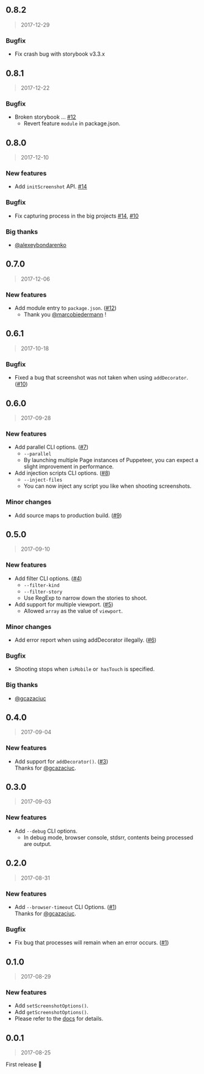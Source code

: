 [api]: https://github.com/tsuyoshiwada/storybook-chrome-screenshot/tree/develop#api
[#1]: https://github.com/tsuyoshiwada/storybook-chrome-screenshot/issues/1
[#3]: https://github.com/tsuyoshiwada/storybook-chrome-screenshot/issues/3
[#4]: https://github.com/tsuyoshiwada/storybook-chrome-screenshot/issues/4
[#5]: https://github.com/tsuyoshiwada/storybook-chrome-screenshot/issues/5
[#6]: https://github.com/tsuyoshiwada/storybook-chrome-screenshot/issues/6
[#7]: https://github.com/tsuyoshiwada/storybook-chrome-screenshot/issues/7
[#8]: https://github.com/tsuyoshiwada/storybook-chrome-screenshot/issues/8
[#9]: https://github.com/tsuyoshiwada/storybook-chrome-screenshot/issues/9
[#10]: https://github.com/tsuyoshiwada/storybook-chrome-screenshot/issues/10
[#12]: https://github.com/tsuyoshiwada/storybook-chrome-screenshot/issues/12
[#14]: https://github.com/tsuyoshiwada/storybook-chrome-screenshot/issues/14


## 0.8.2

> 2017-12-29

### Bugfix

* Fix crash bug with storybook v3.3.x


## 0.8.1

> 2017-12-22

### Bugfix

* Broken storybook ... [#12][#12]
    - Revert feature `module` in package.json.


## 0.8.0

> 2017-12-10

### New features

* Add `initScreenshot` API. [#14][#14]

### Bugfix

* Fix capturing process in the big projects [#14][#14], [#10][#10]

### Big thanks

* [@alexeybondarenko](https://github.com/alexeybondarenko)


## 0.7.0

> 2017-12-06

### New features

* Add module entry to `package.json`. ([#12][#12]) 
    - Thank you [@marcobiedermann](https://github.com/marcobiedermann) !


## 0.6.1

> 2017-10-18

### Bugfix

* Fixed a bug that screenshot was not taken when using `addDecorator`. ([#10][#10])


## 0.6.0

> 2017-09-28

### New features

* Add parallel CLI options. ([#7][#7])
    - `--parallel`
    - By launching multiple Page instances of Puppeteer, you can expect a slight improvement in performance.
* Add injection scripts CLI options. ([#8][#8])
    - `--inject-files`
    - You can now inject any script you like when shooting screenshots.

### Minor changes

* Add source maps to production build. ([#9][#9])


## 0.5.0

> 2017-09-10

### New features

* Add filter CLI options. ([#4][#4])
    - `--filter-kind`
    - `--filter-story`
    - Use RegExp to narrow down the stories to shoot.
* Add support for multiple viewport. ([#5][#5])
    - Allowed `array` as the value of `viewport`.

### Minor changes

* Add error report when using addDecorator illegally. ([#6][#6])

### Bugfix

* Shooting stops when `isMobile` or` hasTouch` is specified.

### Big thanks

* [@gcazaciuc](https://github.com/gcazaciuc)


## 0.4.0

> 2017-09-04

### New features

* Add support for `addDecorator()`. ([#3][#3])  
  Thanks for [@gcazaciuc](https://github.com/gcazaciuc).


## 0.3.0

> 2017-09-03

### New features

* Add `--debug` CLI options.
  - In debug mode, browser console, stdsrr, contents being processed are output.


## 0.2.0

> 2017-08-31

### New features

* Add `--browser-timeout` CLI Options. ([#1][#1])  
  Thanks for [@gcazaciuc](https://github.com/gcazaciuc).

### Bugfix

* Fix bug that processes will remain when an error occurs. ([#1][#1])


## 0.1.0

> 2017-08-29

### New features

* Add `setScreenshotOptions()`.
* Add `getScreenshotOptions()`.
* Please refer to the [docs][api] for details.




## 0.0.1

> 2017-08-25

First release :tada:

